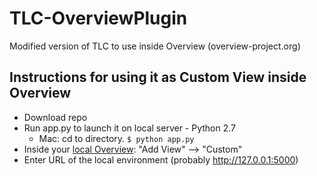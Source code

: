 # TLC-OverviewPlugin
Modified version of TLC to use inside Overview (overview-project.org)

## Instructions for using it as Custom View inside Overview
- Download repo
- Run app.py to launch it on local server - Python 2.7
  - Mac: cd to directory. `$ python app.py`
- Inside your [local Overview](https://github.com/overview/overview-local): "Add View" --> "Custom"
- Enter URL of the local environment (probably http://127.0.0.1:5000)
